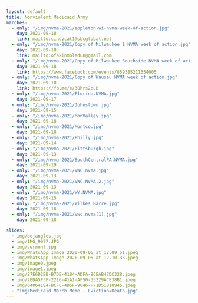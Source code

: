 ```yaml
---
layout: default
title: Nonviolent Medicaid Army
marches:
  - only: "/img/nvma-2021/appleton-wi-nvma-week-of-action.jpg"
    day: 2021-09-18
    link: mailto:cindycat1@sbcglobal.net
  - only: "/img/nvma-2021/Copy of Milwaukee 1 NVMA week of action.jpg"
    day: 2021-09-18
    link: mailto:ofakinmoladun@gmail.com
  - only: "/img/nvma-2021/Copy of Milwaukee Southside NVMA week of action_.jpg"
    day: 2021-09-18
    link: https://www.facebook.com/events/859385211354605
  - only: "/img/nvma-2021/Copy of Wausau NVMA week of action.jpg"
    day: 2021-09-18
    link: https://fb.me/e/3Qhrs2cLB
  - only: "/img/nvma-2021/Florida.NVMA.jpg"
    day: 2021-09-17
  - only: "/img/nvma-2021/Johnstown.jpg"
    day: 2021-09-15
  - only: "/img/nvma-2021/MonValley.jpg"
    day: 2021-09-18
  - only: "/img/nvma-2021/Montco.jpg"
    day: 2021-09-18
  - only: "/img/nvma-2021/Philly.jpg"
    day: 2021-09-14
  - only: "/img/nvma-2021/Pittsburgh.jpg"
    day: 2021-09-13
  - only: "/img/nvma-2021/SouthCentralPA.NVMA.jpg"
    day: 2021-09-19
  - only: "/img/nvma-2021/VWC.nvma.jpg"
    day: 2021-09-13
  - only: "/img/nvma-2021/VWC.NVMA.2.jpg"
    day: 2021-09-13
  - only: "/img/nvma-2021/WY.NVMA.jpg"
    day: 2021-09-15
  - only: "/img/nvma-2021/Wilkes Barre.jpg"
    day: 2021-09-18
  - only: "/img/nvma-2021/vwc.nvma(1).jpg"
    day: 2021-09-18

slides:
  - img/bojangles.jpg
  - img/IMG_9077.JPG
  - img/vermont.jpg
  - img/WhatsApp Image 2020-09-06 at 12.09.51.jpeg
  - img/WhatsApp Image 2020-09-06 at 12.10.33.jpeg
  - img/image0.jpeg
  - img/image1.jpeg
  - img/27E6D2BB-B7DE-4184-ADFA-9CEAB47DC328.jpeg
  - img/2EDA5F3F-2216-41A1-AF50-35229ACE38B1.jpeg
  - img/640641E4-BCFC-4D5F-9046-F71D51B10945.jpeg
  - "img/Medicaid March Meme - Eviction=Death.jpg"
---
```

